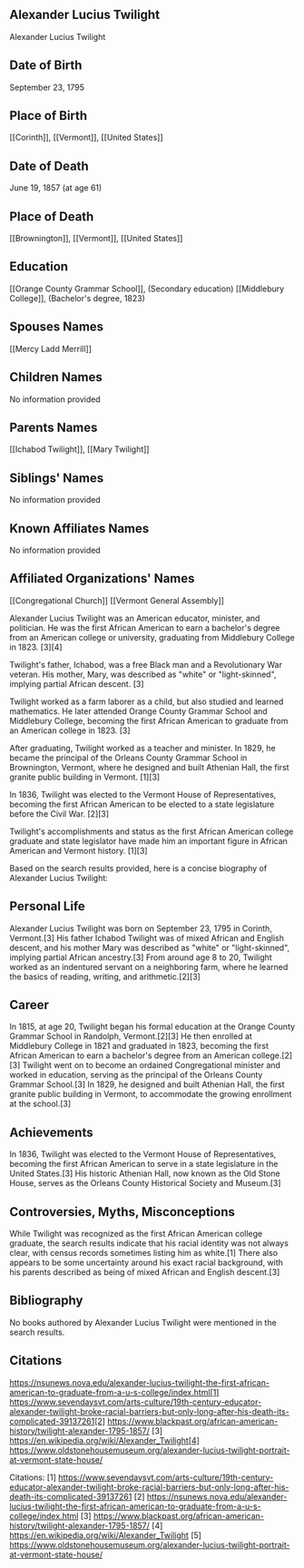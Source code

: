 ## Alexander Lucius Twilight
Alexander Lucius Twilight

## Date of Birth
September 23, 1795

## Place of Birth
[[Corinth]], [[Vermont]], [[United States]]

## Date of Death
June 19, 1857 (at age 61)

## Place of Death
[[Brownington]], [[Vermont]], [[United States]]

## Education
[[Orange County Grammar School]], (Secondary education)
[[Middlebury College]], (Bachelor's degree, 1823)

## Spouses Names
[[Mercy Ladd Merrill]]

## Children Names
No information provided

## Parents Names
[[Ichabod Twilight]], [[Mary Twilight]]

## Siblings' Names
No information provided

## Known Affiliates Names
No information provided

## Affiliated Organizations' Names
[[Congregational Church]]
[[Vermont General Assembly]]

Alexander Lucius Twilight was an American educator, minister, and politician. He was the first African American to earn a bachelor's degree from an American college or university, graduating from Middlebury College in 1823. [3][4]

Twilight's father, Ichabod, was a free Black man and a Revolutionary War veteran. His mother, Mary, was described as "white" or "light-skinned", implying partial African descent. [3]

Twilight worked as a farm laborer as a child, but also studied and learned mathematics. He later attended Orange County Grammar School and Middlebury College, becoming the first African American to graduate from an American college in 1823. [3]

After graduating, Twilight worked as a teacher and minister. In 1829, he became the principal of the Orleans County Grammar School in Brownington, Vermont, where he designed and built Athenian Hall, the first granite public building in Vermont. [1][3]

In 1836, Twilight was elected to the Vermont House of Representatives, becoming the first African American to be elected to a state legislature before the Civil War. [2][3]

Twilight's accomplishments and status as the first African American college graduate and state legislator have made him an important figure in African American and Vermont history. [1][3]

Based on the search results provided, here is a concise biography of Alexander Lucius Twilight:

## Personal Life
Alexander Lucius Twilight was born on September 23, 1795 in Corinth, Vermont.[3] His father Ichabod Twilight was of mixed African and English descent, and his mother Mary was described as "white" or "light-skinned", implying partial African ancestry.[3] From around age 8 to 20, Twilight worked as an indentured servant on a neighboring farm, where he learned the basics of reading, writing, and arithmetic.[2][3]

## Career
In 1815, at age 20, Twilight began his formal education at the Orange County Grammar School in Randolph, Vermont.[2][3] He then enrolled at Middlebury College in 1821 and graduated in 1823, becoming the first African American to earn a bachelor's degree from an American college.[2][3] Twilight went on to become an ordained Congregational minister and worked in education, serving as the principal of the Orleans County Grammar School.[3] In 1829, he designed and built Athenian Hall, the first granite public building in Vermont, to accommodate the growing enrollment at the school.[3] 

## Achievements
In 1836, Twilight was elected to the Vermont House of Representatives, becoming the first African American to serve in a state legislature in the United States.[3] His historic Athenian Hall, now known as the Old Stone House, serves as the Orleans County Historical Society and Museum.[3]

## Controversies, Myths, Misconceptions
While Twilight was recognized as the first African American college graduate, the search results indicate that his racial identity was not always clear, with census records sometimes listing him as white.[1] There also appears to be some uncertainty around his exact racial background, with his parents described as being of mixed African and English descent.[3]

## Bibliography
No books authored by Alexander Lucius Twilight were mentioned in the search results.

## Citations 
https://nsunews.nova.edu/alexander-lucius-twilight-the-first-african-american-to-graduate-from-a-u-s-college/index.html[1] https://www.sevendaysvt.com/arts-culture/19th-century-educator-alexander-twilight-broke-racial-barriers-but-only-long-after-his-death-its-complicated-39137261[2] https://www.blackpast.org/african-american-history/twilight-alexander-1795-1857/
[3] https://en.wikipedia.org/wiki/Alexander_Twilight[4] https://www.oldstonehousemuseum.org/alexander-lucius-twilight-portrait-at-vermont-state-house/

Citations:
[1] https://www.sevendaysvt.com/arts-culture/19th-century-educator-alexander-twilight-broke-racial-barriers-but-only-long-after-his-death-its-complicated-39137261
[2] https://nsunews.nova.edu/alexander-lucius-twilight-the-first-african-american-to-graduate-from-a-u-s-college/index.html
[3] https://www.blackpast.org/african-american-history/twilight-alexander-1795-1857/
[4] https://en.wikipedia.org/wiki/Alexander_Twilight
[5] https://www.oldstonehousemuseum.org/alexander-lucius-twilight-portrait-at-vermont-state-house/